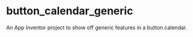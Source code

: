 # button_calendar_generic
An App Inventor project to show off generic features in a button calendar.
